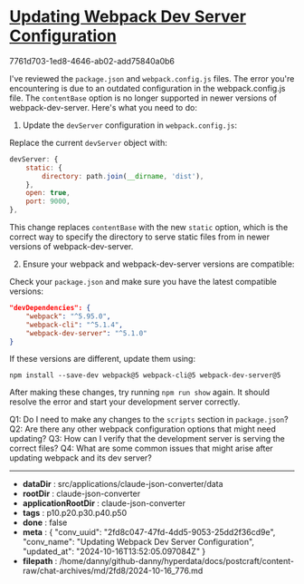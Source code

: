 # [Updating Webpack Dev Server Configuration](https://claude.ai/chat/2fd8c047-47fd-4dd5-9053-25dd2f36cd9e)

7761d703-1ed8-4646-ab02-add75840a0b6

 I've reviewed the `package.json` and `webpack.config.js` files. The error you're encountering is due to an outdated configuration in the webpack.config.js file. The `contentBase` option is no longer supported in newer versions of webpack-dev-server. Here's what you need to do:

1. Update the `devServer` configuration in `webpack.config.js`:

Replace the current `devServer` object with:

```javascript
devServer: {
    static: {
        directory: path.join(__dirname, 'dist'),
    },
    open: true,
    port: 9000,
},
```

This change replaces `contentBase` with the new `static` option, which is the correct way to specify the directory to serve static files from in newer versions of webpack-dev-server.

2. Ensure your webpack and webpack-dev-server versions are compatible:

Check your `package.json` and make sure you have the latest compatible versions:

```json
"devDependencies": {
    "webpack": "^5.95.0",
    "webpack-cli": "^5.1.4",
    "webpack-dev-server": "^5.1.0"
}
```

If these versions are different, update them using:

```
npm install --save-dev webpack@5 webpack-cli@5 webpack-dev-server@5
```

After making these changes, try running `npm run show` again. It should resolve the error and start your development server correctly.

Q1: Do I need to make any changes to the `scripts` section in `package.json`?
Q2: Are there any other webpack configuration options that might need updating?
Q3: How can I verify that the development server is serving the correct files?
Q4: What are some common issues that might arise after updating webpack and its dev server?

---

* **dataDir** : src/applications/claude-json-converter/data
* **rootDir** : claude-json-converter
* **applicationRootDir** : claude-json-converter
* **tags** : p10.p20.p30.p40.p50
* **done** : false
* **meta** : {
  "conv_uuid": "2fd8c047-47fd-4dd5-9053-25dd2f36cd9e",
  "conv_name": "Updating Webpack Dev Server Configuration",
  "updated_at": "2024-10-16T13:52:05.097084Z"
}
* **filepath** : /home/danny/github-danny/hyperdata/docs/postcraft/content-raw/chat-archives/md/2fd8/2024-10-16_776.md